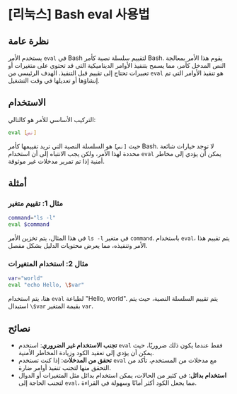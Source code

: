 # [리눅스] Bash eval 사용법

## نظرة عامة
يستخدم الأمر `eval` في Bash لتقييم سلسلة نصية كأمر Bash. يقوم هذا الأمر بمعالجة النص المدخل كأمر، مما يسمح بتنفيذ الأوامر الديناميكية التي قد تحتوي على متغيرات أو تعبيرات تحتاج إلى تقييم قبل التنفيذ. الهدف الرئيسي من `eval` هو تنفيذ الأوامر التي تم إنشاؤها أو تعديلها في وقت التشغيل.

## الاستخدام
التركيب الأساسي للأمر هو كالتالي:

```bash
eval [نص]
```

حيث `[نص]` هو السلسلة النصية التي تريد تقييمها كأمر Bash. لا توجد خيارات شائعة محددة لهذا الأمر، ولكن يجب الانتباه إلى أن استخدام `eval` يمكن أن يؤدي إلى مخاطر أمنية إذا تم تمرير مدخلات غير موثوقة.

## أمثلة
### مثال 1: تقييم متغير
```bash
command="ls -l"
eval $command
```
في هذا المثال، يتم تخزين الأمر `ls -l` في متغير `command`. باستخدام `eval`، يتم تقييم هذا الأمر وتنفيذه، مما يعرض محتويات الدليل بشكل مفصل.

### مثال 2: استخدام المتغيرات
```bash
var="world"
eval "echo Hello, \$var"
```
هنا، يتم استخدام `eval` لطباعة "Hello, world". يتم تقييم السلسلة النصية، حيث يتم استبدال `\$var` بقيمة المتغير `var`.

## نصائح
- **تجنب الاستخدام غير الضروري**: استخدم `eval` فقط عندما يكون ذلك ضروريًا، حيث يمكن أن يؤدي إلى تعقيد الكود وزيادة المخاطر الأمنية.
- **تحقق من المدخلات**: إذا كنت تستخدم `eval` مع مدخلات من المستخدم، تأكد من التحقق منها لتجنب تنفيذ أوامر ضارة.
- **استخدام بدائل**: في كثير من الحالات، يمكن استخدام بدائل مثل المتغيرات أو الدوال لتجنب الحاجة إلى `eval`، مما يجعل الكود أكثر أمانًا وسهولة في القراءة.